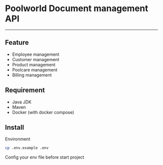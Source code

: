 # Poolworld Document management API

---

## Feature
- Employee management
- Customer management
- Product management
- Poolcare management
- Billing management


## Requirement
- Java JDK
- Maven
- Docker (with docker compose)

## Install

Environment 

```bash
cp .env.example .env
```

Config your env file before start project